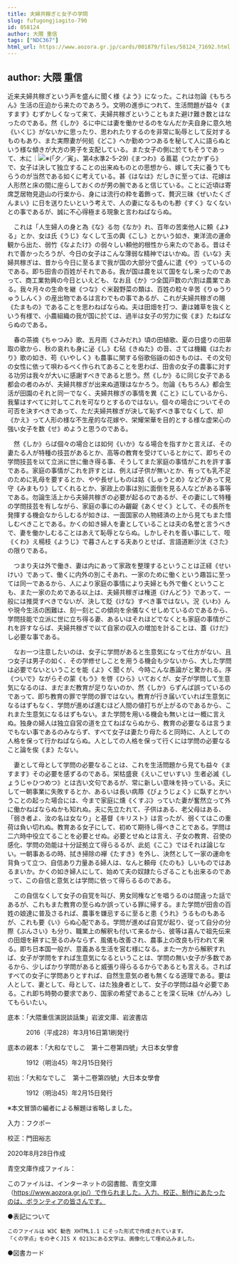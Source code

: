 ```yaml
---
title: 夫婦共稼ぎと女子の学問
slug: fufugongjiagito-790
id: 058124
author: 大隈 重信
tags: ["NDC367"]
html_url: https://www.aozora.gr.jp/cards/001879/files/58124_71692.html
---
```


## author: 大隈 重信

近来夫婦共稼ぎという声を盛んに聞く様《よう》になった。これは勿論《もちろん》生活の圧迫から来たのであろう。文明の進歩につれて、生活問題が益々《ますます》むずかしくなって来て、夫婦共稼ぎということもまた避け難き数とはなったのである。然《しか》るに中には妻を働かせるのをなんだか夫自身に意久地《いくじ》がないかに思ったり、思われたりするのを非常に恥辱として反対するものもあり、また実際妻が何処《どこ》へか勤めつつあるを秘して人に語らぬという様な傾きが大方の男子を支配している。また女子の側に於てもそうであって、木に｜![※(「夕／寅」、第4水準2-5-29)](https://www.aozora.gr.jp/cards/001879/files/../../../gaiji/2-05/2-05-29.png)《まつわ》る蔦葛《つたかずら》で、女子は決して独立することの出来ぬものとの思想から、嫁して夫に養うてもらうのが当然である如くに考えている。甚《はなは》だしきに至っては、花嫁は人形然と床の間に座らしておくのが男の腕であると信じている。ことに近頃は寄席芝居物見遊山の行楽から、身には流行の粋を着飾って、贅沢三昧《ぜいたくざんまい》に日を送りたいという考えで、人の妻になるものも尠《すく》なくないとの事であるが、誠に不心得極まる現象と言わねばならぬ。

　これは「人生婦人の身と為《な》る勿《なか》れ、百年の苦楽他人に頼《よ》る」とか、女は氏《うじ》なくして玉の輿《こし》とかいう如き、東洋流の運命観から出た、弱竹《なよたけ》の弱々しい頼他的根性から来たのである。昔はそれで善かったろうが、今日の女子はこんな薄弱な精神ではいかぬ。否《いな》夫婦共稼ぎは、昔から今日に至るまで我が国の大部分で盛んに遣《や》っているのである。即ち田舎の百姓がそれである。我が国は農を以て国をなし来ったのであって、商工業勃興の今日といえども、なお且《か》つ全国戸数の六割は農業である。我々月々の生命を継《つな》ぐ米穀野菜の類は、百姓の粒々辛苦《りゅうりゅうしんく》の産出物であるは言わでもの事であるが、これが夫婦共稼ぎの賜《たまもの》であることを思わねばならぬ。夫は田畑を打つ、妻は雑草を抜くという有様で、小農組織の我が国に於ては、過半は女子の労力に俟《ま》たねばならぬのである。

　春の茶摘《ちゃつみ》歌、五月雨《さみだれ》頃の田植歌、夏の日盛りの田草取の歌から、秋の哀れも身に泌《し》む砧《きぬた》の音、さては機織《はたおり》歌の如き、苟《いやしく》も農事に関する俗歌俗謡の如きものは、その文句の女性に依って唄わるべく作られてあることを思わば、田舎の女子の農事に対する功労は我々が大いに感謝すべきであると思う。然《しか》るに同じ女子である都会の者のみが、夫婦共稼ぎが出来ぬ道理はなかろう。勿論《もちろん》都会生活が田園のそれと同一でなく、夫婦共稼ぎの事情を異《こと》にしているから、我輩はすべてに対してこれを可なりとするのではない。個々の場合についてその可否を決すべきであって、ただ夫婦共稼ぎが決して恥ずべき事でなくして、却《かえ》って人形の様な不生産的な花嫁や、栄耀栄華を目的とする様な虚栄心の強い女子を数《せ》めようと思うのである。

　然《しか》らば個々の場合とは如何《いか》なる場合を指すかと言えば、その妻たる人が特種の技芸があるとか、高等の教育を受けているとかにて、即ちその学問技芸を以て立派に世に働き得る事、そうしてまた家庭の事情がこれを許す事である。家庭の事情がこれを許すとは、例えば子供が無いとか、有っても乳不足のために乳母を要するとか、やや長ぜしものは姑《しゅうとめ》などがあって見守《みまもり》してくれるとか、家政上の事は別に面倒を見る人などがある事等である。勿論生活上から夫婦共稼ぎの必要が起るのであるが、その妻にして特種の学問技芸を有しながら、家庭の事にのみ齷齪《あくせく》として、その長所を発揮する機会なからしむるが如きは、一面国家の人物経済の上から見てもまた惜しむべきことである。かくの如き婦人を妻としていることは夫の名誉と言うべきで、妻を働かしむることはあえて恥辱とならぬ。しかしそれを善い事にして、咥《くわ》え楊枝《ようじ》で暮さんとする夫ありとせば、言語道断沙汰《さた》の限りである。

　つまり夫は外で働き、妻は内にあって家政を整理するということは正経《せいけい》であって、働くに内外の別こそあれ、一家のために働くという趣旨に至っては同一であるから、人により家庭の事情により夫婦とも外で働くということも、また一家のためである以上は、夫婦共稼ぎは権道《けんどう》であって、一般には推奨すべきでないが、決して貶《けな》すべき事ではない。況《いわ》んや現今生活の困難は、刻一刻とこの傾向を余儀なくせしめているのであるから、学問技能で立派に世に立ち得る妻、あるいはそれほどでなくとも家庭の事情がこれを許すならば、夫婦共稼ぎで以て自家の収入の増加を計ることは、蓋《けだ》し必要な事である。

　なお一つ注意したいのは、女子に学問があると生意気になって仕方がない、且つ女子は男子の如く、その学修せしことを用うる機会も少ないから、大した学問は必要でないということを能《よ》く聞くが、今時こんな愚論がと驚かれる。序《ついで》ながらその蒙《もう》を啓《ひら》いておくが、女子が学問して生意気になるのは、まだまだ教育が足りないのか、然《しか》らずんば誤っているのであって、即ち教育の罪で学問の罪ではない。教育が行き届いていれば生意気になるはずもなく、学問が進めば進むほど人間の値打ちが上がるのであるから、これまた生意気になるはずもない。また学問を用いる機会も無いとは一概に言えぬ。独身の婦人は独立自営の道を立てねばならぬから、教育の必要なるは言うまでもない事であるのみならず、すべて女子は妻たり母たると同時に、人としての人格を保って行かねばならぬ。人としての人格を保って行くには学問の必要なること論を俟《ま》たない。

　妻として母として学問の必要なることは、これを生活問題から見ても益々《ますます》その必要を感ずるのである。栄枯盛衰《えいこせいすい》生者必滅《しょうじゃひつめつ》とは古い文句であるが、常に新しい意味を持っている。夫にして一朝事業に失敗するとか、あるいは長い病蓐《びょうじょく》に臥すとかいうことの起った場合には、今まで家庭に燻《くすぶ》っていた妻が奮然立って外に働かねばならぬかも知れぬ。夫に先立たれて、子供はある、老父母はある、「弱き者よ、汝の名は女なり」と基督《キリスト》は言ったが、弱くてはこの重荷は負い切れぬ。教育ある女子にして、初めて期待し得べきことである。学問は二六時中役立てることを必要とせぬ。必要とせぬとは言え、子女の教育、召使の感化、学問の効能は十分証拠立て得らるるが、此処《ここ》ではそれは論じない。一朝事あるの時、拭き掃除の襷《たすき》を外し、決然として一家の運命を背負って立つ、自信あり力量ある婦人は、なんと頼母《たのも》しいものではあるまいか。かくの如き婦人にして、始めて夫の奴隷たらざることも出来るのであって、この自信と意気とは学問に依って得らるるのである。

　この自信なくして女子の自覚を叫び、男女同権などを唱うるのは間違った話であるが、これもまた教育の至らぬか誤っている罪に帰する。また学問が田舎の百姓の娘達に普及さるれば、農事を嫌忌するに至ると患《うれ》うるものもあるが、これも要《い》らぬ心配である。学問が進めば自覚が起り、従って自分の分際《ぶんさい》も分り、職業上の解釈も付いて来るから、彼等は喜んで祖先伝来の田畑を耕すに至るのみならず、風儀も改善され、農事上の改良も行われて来る。即ち日本国一般が、意義ある生活を営む様になる。また一方から解釈すれば、女子が学問をすれば生意気になるということは、学問の無い女子が多数であるから、少しばかり学問があると威張り得らるるからであるとも言える。さればすべての女子に学問ありとすれば、自然生意気の者も無くなる道理である。要は人として、妻として、母として、はた独身者として、女子の学問は益々必要である。これ即ち時勢の要求であり、国家の希望であることを深く玩味《がんみ》してもらいたい。













底本：「大隈重信演説談話集」岩波文庫、岩波書店

　　　2016（平成28）年3月16日第1刷発行

底本の親本：「大和なでしこ　第十二卷第四號」大日本女學會

　　　1912（明治45）年2月15日発行

初出：「大和なでしこ　第十二卷第四號」大日本女學會

　　　1912（明治45）年2月15日発行

※本文冒頭の編者による解題は省略しました。

入力：フクポー

校正：門田裕志

2020年8月28日作成

青空文庫作成ファイル：

このファイルは、インターネットの図書館、青空文庫（https://www.aozora.gr.jp/）で作られました。入力、校正、制作にあたったのは、ボランティアの皆さんです。











●表記について


	このファイルは W3C 勧告 XHTML1.1 にそった形式で作成されています。
	「くの字点」をのぞくJIS X 0213にある文字は、画像化して埋め込みました。







●図書カード